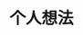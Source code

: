 <!--
 * @Author: wjn
 * @Date: 2020-02-23 11:11:16
 * @LastEditors: wjn
 * @LastEditTime: 2020-02-23 11:11:16
 -->

# 个人想法